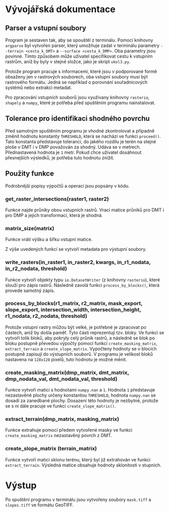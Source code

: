 # Vývojářská dokumentace

## Parser a vstupní soubory

Program je sestaven tak, aby se spouštěl z terminálu. Pomocí knihovny `argparse` byl vytvořen parser, který umožňuje zadat v terminálu parametry
`--terrain <cesta_k_DMT>` a `--surface <cesta_k_DMP>`. Oba parametry jsou povinné. Tímto způsobem může uživatel specifikovat cestu k vstupním rastrům, aniž by byly v stejné složce, jako je skript `ukol3.py`.

Protože program pracuje s informacemi, které jsou v podporované formě obsaženy jen v rastrových souborech, oba vstupní soubory musí být rastrového formátu. Jedná se například o porovnání souřadnicových systémů nebo extrakci metadat.

Pro zpracování vstupních souborů jsou využívany knihovny `rasterio`, `shapely` a `numpy`, které je potřeba před spuštěním programu nainstalovat.

## Tolerance pro identifikaci shodného povrchu

Před samotným spuštěním programu je vhodné zkontrolovat a případně změnit hodnotu konstanty `THRESHOLD`, která se nachází ve funkci `proceed()`. Tato konstanta představuje toleranci, do jakého rozdílu
je terén na stejné ploše v DMT i v DMP považován za shodný. Udáva se v metrech. Přednastavená hodnota je `1` metr. Pokud chce uživatel dosáhnout přesnejších výsledků, je potřeba tuto hodnotu znížit.

## Použity funkce

Podrobnější popisy výpočtů a operací jsou popsány v kódu.

### get_raster_intersections(raster1, raster2)

Funkce najde průniky obou vstupních rastrů. Vrací matice průniků pro DMT i pro DMP a jejich transformaci, která je shodná.

### matrix_size(matrix)

Funkce vrátí výšku a šířku vstupní matice.

Z výše uvedených funkcí se vytvoří metadata pro výstupní soubory.

### write_rasters(in_raster1, in_raster2, kwargs, in_r1_nodata, in_r2_nodata, threshold)

Funkce vytvoří objekty typu `io.DatasetWriter` (z knihovny `rasterio`), které slouží pro zápis rastrů.
Následně zavolá funkci `process_by_blocks()`, která provede samotný zápis.

### process_by_blocks(r1_matrix, r2_matrix, mask_export, slope_export, intersection_width, intersection_height, r1_nodata, r2_nodata, threshold)

Protože vstupní rastry můžou být velké, je potřebné je zpracovat po částech, aniž by došla paměť. Tyto části reprezentují tzv. bloky. Ve funkci se vytvoří tolik bloků, aby pokryly celý
průnik rastrů, a následně se blok po bloku postupně převedou výpočty pomocí funkcí `create_masking_matrix`, `extract_terrain` a `create_slope_matrix`. Vypočteny hodnoty se v blocích postupně zapisují do výstupních souborů.
V programu je velikost bloků nastavena na `128x128` pixelů, tuto hodnotu je možné měnit.

### create_masking_matrix(dmp_matrix, dmt_matrix, dmp_nodata_val, dmt_nodata_val, threshold)

Funkce vytvoří matici s hodnotami `numpy.nan` a `1`. Hodnota `1` představuje nezastavěné plochy určeny konstantou `THRESHOLD`, hodnota `numpy.nan` se dosadí za zanedbané plochy. Dosazení této hodnoty
je nezbytné, protože se s ní dále pracuje ve funkci `create_slope_matrix()`.

### extract_terrain(dmp_matrix, masking_matrix)

Funkce extrahuje pomocí předem vytvořené masky ve funkci `create_masking_matrix` nezastavěný povrch z DMT.

### create_slope_matrix (terrain_matrix)

Funkce vytvoří matici sklonu terénu, který byl již extrahován ve funkci `extract_terrain`. Výsledná matice obsahuje hodnoty sklonitosti v stupních.

# Výstup

Po spuštění programu v terminálu jsou vytvořeny soubory `mask.tiff` a `slopes.tiff` ve formátu GeoTIFF.